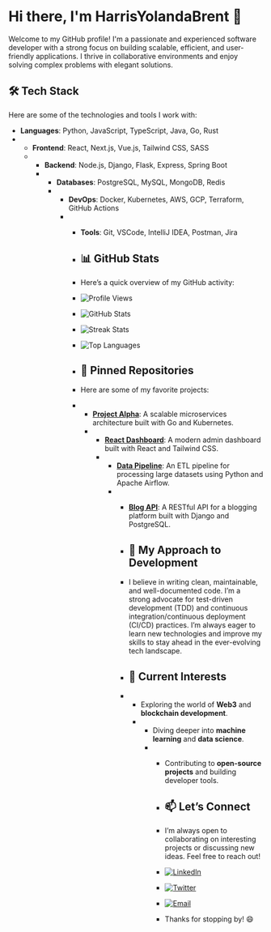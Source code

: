 # Hi there, I'm HarrisYolandaBrent 👋  

Welcome to my GitHub profile! I'm a passionate and experienced software developer with a strong focus on building scalable, efficient, and user-friendly applications. I thrive in collaborative environments and enjoy solving complex problems with elegant solutions.  

## 🛠️ Tech Stack  
Here are some of the technologies and tools I work with:  
- **Languages**: Python, JavaScript, TypeScript, Java, Go, Rust
- - **Frontend**: React, Next.js, Vue.js, Tailwind CSS, SASS
  - - **Backend**: Node.js, Django, Flask, Express, Spring Boot
    - - **Databases**: PostgreSQL, MySQL, MongoDB, Redis
      - - **DevOps**: Docker, Kubernetes, AWS, GCP, Terraform, GitHub Actions
        - - **Tools**: Git, VSCode, IntelliJ IDEA, Postman, Jira
         
          - ## 📊 GitHub Stats
          - Here’s a quick overview of my GitHub activity:
         
          - ![Profile Views](https://komarev.com/ghpvc/?username=HarrisYolandaBrent&color=blue)
          - ![GitHub Stats](https://github-readme-stats.vercel.app/api?username=HarrisYolandaBrent&show_icons=true&theme=radical)
          - ![Streak Stats](https://github-readme-streak-stats.herokuapp.com/?user=HarrisYolandaBrent&theme=radical)
          - ![Top Languages](https://github-readme-stats.vercel.app/api/top-langs/?username=HarrisYolandaBrent&layout=compact&theme=radical)
         
          - ## 🌟 Pinned Repositories
          - Here are some of my favorite projects:
          - - **[Project Alpha](https://github.com/HarrisYolandaBrent/project-alpha)**: A scalable microservices architecture built with Go and Kubernetes.
            - - **[React Dashboard](https://github.com/HarrisYolandaBrent/react-dashboard)**: A modern admin dashboard built with React and Tailwind CSS.
              - - **[Data Pipeline](https://github.com/HarrisYolandaBrent/data-pipeline)**: An ETL pipeline for processing large datasets using Python and Apache Airflow.
                - - **[Blog API](https://github.com/HarrisYolandaBrent/blog-api)**: A RESTful API for a blogging platform built with Django and PostgreSQL.
                 
                  - ## 🚀 My Approach to Development
                  - I believe in writing clean, maintainable, and well-documented code. I’m a strong advocate for test-driven development (TDD) and continuous integration/continuous deployment (CI/CD) practices. I’m always eager to learn new technologies and improve my skills to stay ahead in the ever-evolving tech landscape.
                 
                  - ## 🌱 Current Interests
                  - - Exploring the world of **Web3** and **blockchain development**.
                    - - Diving deeper into **machine learning** and **data science**.
                      - - Contributing to **open-source projects** and building developer tools.
                       
                        - ## 📫 Let’s Connect
                        - I’m always open to collaborating on interesting projects or discussing new ideas. Feel free to reach out!
                       
                        - [![LinkedIn](https://img.shields.io/badge/LinkedIn-Connect-blue?style=for-the-badge&logo=linkedin)](https://www.linkedin.com/in/harrisyolandabrent)
                        - [![Twitter](https://img.shields.io/badge/Twitter-Follow-1DA1F2?style=for-the-badge&logo=twitter)](https://twitter.com/harrisyolandabrent)
                        - [![Email](https://img.shields.io/badge/Email-Contact-red?style=for-the-badge&logo=gmail)](mailto:harrisyolandabrent@example.com)
                       
                        - Thanks for stopping by! 😄
